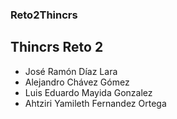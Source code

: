 ### Reto2Thincrs

## Thincrs Reto 2

- José Ramón Díaz Lara
- Alejandro Chávez Gómez
- Luis Eduardo Mayida Gonzalez
- Ahtziri Yamileth Fernandez Ortega
